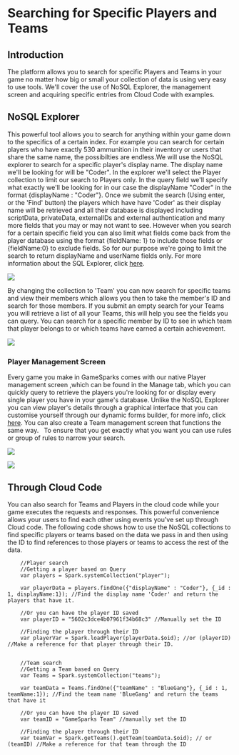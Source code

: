 # Searching for Specific Players and Teams

## Introduction

The platform allows you to search for specific Players and Teams in your game no matter how big or small your collection of data is using very easy to use tools. We'll cover the use of NoSQL Explorer, the management screen and acquiring specific entries from Cloud Code with examples.  

## NoSQL Explorer

This powerful tool allows you to search for anything within your game down to the specifics of a certain index. For example you can search for certain players who have exactly 530 ammunition in their inventory or users that share the same name, the possibilties are endless.We will use the NoSQL explorer to search for a specific player's display name. The display name we'll be looking for will be "Coder". In the explorer we'll select the Player collection to limit our search to Players only. In the query field we'll specify what exactly we'll be looking for in our case the displayName "Coder" in the format {displayName : "Coder"}. Once we submit the search (Using enter, or the 'Find' button) the players which have have 'Coder' as their display name will be retrieved and all their database is displayed including scriptData, privateData, externalIDs and external authentication and many more fields that you may or may not want to see. However when you search for a certain specific field you can also limit what fields come back from the player database using the format {fieldName: 1} to include those fields or {fieldName:0} to exclude fields. So for our purpose we're going to limit the search to return displayName and userName fields only. For more information about the SQL Explorer, click [here](/developer-portal/nosql).

![](/img/TeamsPlayersSearch/1.jpg)

By changing the collection to 'Team' you can now search for specific teams and view their members which allows you then to take the member's ID and search for those members. If you submit an empty search for your Teams you will retrieve a list of all your Teams, this will help you see the fields you can query. You can search for a specific member by ID to see in which team that player belongs to or which teams have earned a certain achievement.

![](/img/TeamsPlayersSearch/2.jpg)
   

### Player Management Screen

Every game you make in GameSparks comes with our native Player management screen ,which can be found in the Manage tab, which you can quickly query to retrieve the players you're looking for or display every single player you have in your game's database. Unlike the NoSQL Explorer you can view player's details through a graphical interface that you can customise yourself through our dynamic forms builder, for more info, click [here](/tutorials/dynamic-forms-tutorial). You can also create a Team management screen that functions the same way.   To ensure that you get exactly what you want you can use rules or group of rules to narrow your search.

![](/img/TeamsPlayersSearch/3.jpg)

![](/img/TeamsPlayersSearch/4.jpg)


## Through Cloud Code

You can also search for Teams and Players in the cloud code while your game executes the requests and responses. This powerful convenience allows your users to find each other using events you've set up through Cloud code. The following code shows how to use the NoSQL collections to find specific players or teams based on the data we pass in and then using the ID to find references to those players or teams to access the rest of the data.

```    
    //Player search
    //Getting a player based on Query
    var players = Spark.systemCollection("player");

    var playerData = players.findOne({"displayName" : "Coder"}, {_id : 1, displayName:1}); //Find the display name 'Coder' and return the players that have it.

    //Or you can have the player ID saved
    var playerID = "5602c3dce4b07961f34b68c3" //Manually set the ID

    //Finding the player through their ID
    var playerVar = Spark.loadPlayer(playerData.$oid); //or (playerID) //Make a reference for that player through their ID.


    //Team search
    //Getting a Team based on Query
    var Teams = Spark.systemCollection("teams");

    var teamData = Teams.findOne({"teamName" : "BlueGang"}, {_id : 1, teamName:1}); //Find the team name 'BlueGang' and return the teams that have it

    //Or you can have the player ID saved
    var teamID = "GameSparks Team" //manually set the ID

    //Finding the player through their ID
    var teamVar = Spark.getTeams().getTeam(teamData.$oid); // or (teamID) //Make a reference for that team through the ID

```
